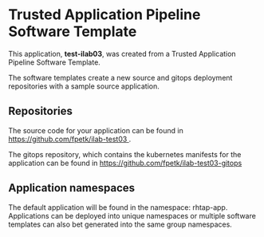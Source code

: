 # Trusted Application Pipeline Software Template

This application, **test-ilab03**, was created from a Trusted Application Pipeline Software Template.

The software templates create a new source and gitops deployment repositories with a sample source application. 

## Repositories

The source code for your application can be found in [https://github.com/fpetk/ilab-test03 ](https://github.com/fpetk/ilab-test03 ).
 
The gitops repository, which contains the kubernetes manifests for the application can be found in 
[https://github.com/fpetk/ilab-test03-gitops ](https://github.com/fpetk/ilab-test03-gitops ) 

## Application namespaces 

The default application will be found in the namespace: rhtap-app. Applications can be deployed into unique namespaces or multiple software templates can also bet generated into the same group namespaces.  